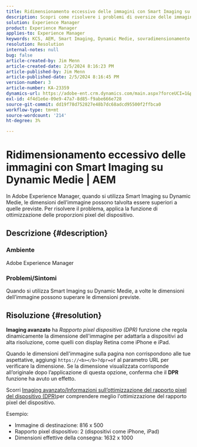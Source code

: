 ```yaml
---
title: Ridimensionamento eccessivo delle immagini con Smart Imaging su Dynamic Medie | AEM
description: Scopri come risolvere i problemi di oversize delle immagini quando la funzione Smart Imaging viene utilizzata in Dynamic Medie. Applicare la funzione di ottimizzazione proporzioni pixel dispositivo.
solution: Experience Manager
product: Experience Manager
applies-to: Experience Manager
keywords: KCS, AEM, Smart Imaging, Dynamic Medie, sovradimensionamento immagini
resolution: Resolution
internal-notes: null
bug: false
article-created-by: Jim Menn
article-created-date: 2/5/2024 8:16:23 PM
article-published-by: Jim Menn
article-published-date: 2/5/2024 8:16:45 PM
version-number: 3
article-number: KA-23359
dynamics-url: https://adobe-ent.crm.dynamics.com/main.aspx?forceUCI=1&pagetype=entityrecord&etn=knowledgearticle&id=c685a56c-63c4-ee11-9079-6045bd006268
exl-id: 4f4d1e6e-09e9-47a7-8d85-f9abe666e728
source-git-commit: dd19f78d752827e48b7dc68adcd95500f2ffbca0
workflow-type: tm+mt
source-wordcount: '214'
ht-degree: 3%

---
```


# Ridimensionamento eccessivo delle immagini con Smart Imaging su Dynamic Medie | AEM


In Adobe Experience Manager, quando si utilizza Smart Imaging su Dynamic Medie, le dimensioni dell’immagine possono talvolta essere superiori a quelle previste. Per risolvere il problema, applica la funzione di ottimizzazione delle proporzioni pixel del dispositivo.

## Descrizione {#description}


### <b>Ambiente</b>

Adobe Experience Manager

### <b>Problemi/Sintomi</b>

Quando si utilizza Smart Imaging su Dynamic Medie, a volte le dimensioni dell’immagine possono superare le dimensioni previste.


## Risoluzione {#resolution}


<b>Imaging avanzato</b> ha *Rapporto pixel dispositivo (DPR)* funzione che regola dinamicamente la dimensione dell&#39;immagine per adattarla a dispositivi ad alta risoluzione, come quelli con display Retina come iPhone e iPad.

Quando le dimensioni dell&#39;immagine sulla pagina non corrispondono alle tue aspettative, aggiungi `https://<b></b>?dpr=of` al parametro URL per verificare la dimensione. Se la dimensione visualizzata corrisponde all’originale dopo l’applicazione di questa opzione, conferma che il <b>DPR</b> funzione ha avuto un effetto.

Scorri [Imaging avanzato/Informazioni sull’ottimizzazione del rapporto pixel del dispositivo (DPR)](https://experienceleague.adobe.com/docs/experience-manager-65/assets/dynamic/imaging-faq.html#dpr)per comprendere meglio l&#39;ottimizzazione del rapporto pixel del dispositivo.

Esempio:

- Immagine di destinazione: 816 x 500
- Rapporto pixel dispositivo: 2 (dispositivi come iPhone, iPad)
- Dimensioni effettive della consegna: 1632 x 1000
